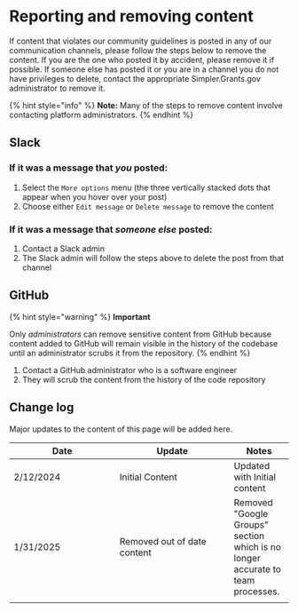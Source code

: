 # Reporting and removing content

If content that violates our community guidelines is posted in any of our communication channels, please follow the steps below to remove the content. If you are the one who posted it by accident, please remove it if possible. If someone else has posted it or you are in a channel you do not have privileges to delete, contact the appropriate Simpler.Grants.gov administrator to remove it.&#x20;

{% hint style="info" %}
**Note:** Many of the steps to remove content involve contacting platform administrators.&#x20;
{% endhint %}

## Slack

### If it was a message that _you_ posted:

1. Select the `More options` menu (the three vertically stacked dots that appear when you hover over your post)
2. Choose either `Edit message` or `Delete message` to remove the content

### If it was a message that _someone else_ posted:

1. Contact a Slack admin
2. The Slack admin will follow the steps above to delete the post from that channel

## GitHub

{% hint style="warning" %}
**Important**

Only _administrators_ can remove sensitive content from GitHub because content added to GitHub will remain visible in the history of the codebase until an administrator scrubs it from the repository.
{% endhint %}

1. Contact a GitHub administrator who is a software engineer
2. They will scrub the content from the history of the code repository

## Change log

Major updates to the content of this page will be added here.

<table><thead><tr><th width="175">Date</th><th width="190">Update</th><th>Notes</th></tr></thead><tbody><tr><td>2/12/2024</td><td>Initial Content</td><td>Updated with Initial content</td></tr><tr><td>1/31/2025</td><td>Removed out of date content</td><td>Removed "Google Groups" section which is no longer accurate to team processes.</td></tr><tr><td></td><td></td><td></td></tr></tbody></table>
